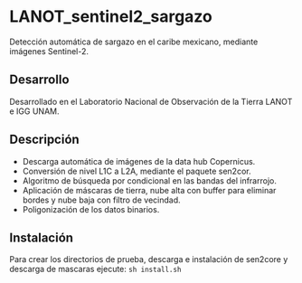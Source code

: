# LANOT_sentinel2_sargazo
 Detección automática de sargazo en el caribe mexicano, mediante imágenes Sentinel-2.
## Desarrollo
 Desarrollado en el Laboratorio Nacional de Observación de la Tierra LANOT e IGG UNAM.
## Descripción
 * Descarga automática de imágenes de la data hub Copernicus.
 * Conversión de nivel L1C a L2A, mediante el paquete sen2cor.
 * Algoritmo de búsqueda por condicional en las bandas del infrarrojo.
 * Aplicación de máscaras de tierra, nube alta con buffer para eliminar bordes y nube baja con filtro de vecindad.
 * Poligonización de los datos binarios.
## Instalación
 Para crear los directorios de prueba, descarga e instalación de sen2core y descarga de mascaras ejecute:
 `sh install.sh`
